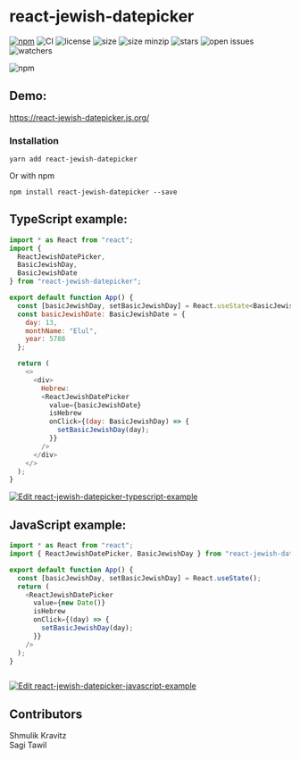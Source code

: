 # react-jewish-datepicker

[![npm](https://badgen.net/npm/v/react-jewish-datepicker)](https://www.npmjs.com/package/react-jewish-datepicker)
![CI](https://github.com/Shmulik-Kravitz/react-jewish-datepicker/workflows/CI/badge.svg?branch=master)
![license](https://badgen.net/npm/license/react-jewish-datepicker)
![size](https://badgen.net/bundlephobia/min/react-jewish-datepicker)
![size minzip](https://badgen.net/bundlephobia/minzip/react-jewish-datepicker)
![stars](https://badgen.net/github/stars/Shmulik-Kravitz/react-jewish-datepicker)
![open issues](https://badgen.net/github/open-issues/Shmulik-Kravitz/react-jewish-datepicker)
![watchers](https://badgen.net/github/watchers/Shmulik-Kravitz/react-jewish-datepicker)



![npm](https://raw.githubusercontent.com/Shmulik-Kravitz/react-jewish-datepicker/master/images/snapshot.png)




## Demo:
https://react-jewish-datepicker.js.org/

### Installation

```console
yarn add react-jewish-datepicker
```

Or with npm
```console
npm install react-jewish-datepicker --save
```



## TypeScript example:
```js
import * as React from "react";
import {
  ReactJewishDatePicker,
  BasicJewishDay,
  BasicJewishDate
} from "react-jewish-datepicker";

export default function App() {
  const [basicJewishDay, setBasicJewishDay] = React.useState<BasicJewishDay>();
  const basicJewishDate: BasicJewishDate = {
    day: 13,
    monthName: "Elul",
    year: 5788
  };

  return (
    <>
      <div>
        Hebrew:
        <ReactJewishDatePicker
          value={basicJewishDate}
          isHebrew
          onClick={(day: BasicJewishDay) => {
            setBasicJewishDay(day);
          }}
        />
      </div>
    </>
  );
}


```
[![Edit react-jewish-datepicker-typescript-example](https://codesandbox.io/static/img/play-codesandbox.svg)](https://codesandbox.io/s/react-jewish-datepicker-typescript-example-1myb0?fontsize=14&hidenavigation=1&theme=dark)

## JavaScript example:
```js
import * as React from "react";
import { ReactJewishDatePicker, BasicJewishDay } from "react-jewish-datepicker";

export default function App() {
  const [basicJewishDay, setBasicJewishDay] = React.useState();
  return (
    <ReactJewishDatePicker
      value={new Date()}
      isHebrew
      onClick={(day) => {
        setBasicJewishDay(day);
      }}
    />
  );
}



```
[![Edit react-jewish-datepicker-javascript-example](https://codesandbox.io/static/img/play-codesandbox.svg)](https://codesandbox.io/s/pedantic-gagarin-rdeov?fontsize=14&hidenavigation=1&theme=dark)

## Contributors
<div>Shmulik Kravitz</div>
<div>Sagi Tawil</div>